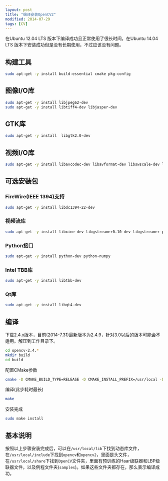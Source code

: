 ```yaml
---
layout: post
title: "编译安装OpenCV2"
modified: 2014-07-29
tags: [CV]
---
```


在Ubuntu 12.04 LTS 版本下编译成功且正常使用了很长时间，在Ubuntu 14.04 LTS 版本下安装成功但是没有长期使用，不过应该没有问题。

## 构建工具

```bash
sudo apt-get -y install build-essential cmake pkg-config
```

## 图像I/O库

```bash
sudo apt-get -y install libjpeg62-dev
sudo apt-get -y install libtiff4-dev libjasper-dev
```

## GTK库

```bash
sudo apt-get -y install  libgtk2.0-dev
```

## 视频I/O库

```bash
sudo apt-get -y install libavcodec-dev libavformat-dev libswscale-dev libv4l-dev
```

## 可选安装包

### FireWire(IEEE 1394)支持

```bash
sudo apt-get -y install libdc1394-22-dev
```

### 视频流库

```bash
sudo apt-get -y install libxine-dev libgstreamer0.10-dev libgstreamer-plugins-base0.10-dev
```

### Python接口

```bash
sudo apt-get -y install python-dev python-numpy
```

### Intel TBB库

```bash
sudo apt-get -y install libtbb-dev
```

### Qt库

```bash
sudo apt-get -y install libqt4-dev
```

## 编译
下载2.4.x版本，目前(2014-7.31)最新版本为2.4.9，针对3.0以后的版本可能会不适用。解压到工作目录下。

```bash
cd opencv-2.4.*
mkdir build
cd build
```

配置CMake参数

```bash
cmake -D CMAKE_BUILD_TYPE=RELEASE -D CMAKE_INSTALL_PREFIX=/usr/local -D WITH_TBB=ON -D BUILD_NEW_PYTHON_SUPPORT=ON -D WITH_V4L=ON -D INSTALL_C_EXAMPLES=ON -D INSTALL_PYTHON_EXAMPLES=ON -D BUILD_EXAMPLES=ON -D WITH_QT=ON -D WITH_OPENGL=ON ..
```

编译(此步耗时最长)

```bash
make
```

安装完成

```bash
sudo make install
```

## 基本说明

按照以上步骤安装完成后，可以在`/usr/local/lib`下找到动态库文件，在`/usr/local/include`下找到`opencv`和`opencv2`，里面是头文件，在`/usr/local/share`下找到`OpenCV`文件夹，里面有预训练的Haar级联器和LBP级联器文件，以及例程文件夹(`samples`)。如果这些文件夹都存在，那么表示编译成功。
